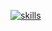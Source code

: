 [![skills](https://skillicons.dev/icons?i=c,cpp,cs,java,py,go,bash,html,css,js,ts,php,postgres,mysql,mongodb,nodejs,express,react,vue,alpinejs,symfony,electron,discordjs,vite,git,github,githubactions,cmake,postman,docker,visualstudio,vscode,androidstudio,npm,tailwindcss)](https://skillicons.dev)
